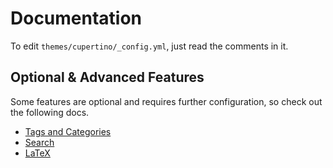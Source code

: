# Documentation

To edit `themes/cupertino/_config.yml`, just read the comments in it.

## Optional & Advanced Features

Some features are optional and requires further configuration, so check out the following docs.

- [Tags and Categories](./features/tags-and-categories.md)
- [Search](./features/search.md)
- [LaTeX](./features/latex.md)

